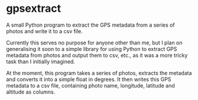 gpsextract
==========

A small Python program to extract the GPS metadata from a series of photos and write it to a csv file.

Currently this serves no purpose for anyone other than me, but I plan on generalising it soon to a simple library for using Python to extract GPS metadata from photos and output them to csv, etc., as it was a more tricky task than I initially imagined.

At the moment, this program takes a series of photos, extracts the metadata and converts it into a simple float in degrees. It then writes this GPS metadata to a csv file, containing photo name, longitude, latitude and altitude as columns.
